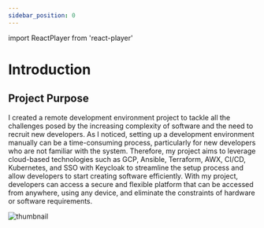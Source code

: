 ```yaml
---
sidebar_position: 0
---
```

import ReactPlayer from 'react-player'

# Introduction

<div className="video__wrapper">
    <ReactPlayer className="video__player" controls height="100%" url="/remotedevenv.mp4" width="100%" />
</div>

<!-- You can check my [Portfolio](https://chamseddineabd.netlify.com) -->

## Project Purpose


I created a remote development environment project to tackle all the challenges posed by the increasing complexity of software and the need to recruit new developers. As I noticed, setting up a development environment manually can be a time-consuming process, particularly for new developers who are not familiar with the system. Therefore, my project aims to leverage cloud-based technologies such as GCP, Ansible, Terraform, AWX, CI/CD, Kubernetes, and SSO with Keycloak to streamline the setup process and allow developers to start creating software efficiently. With my project, developers can access a secure and flexible platform that can be accessed from anywhere, using any device, and eliminate the constraints of hardware or software requirements.

![thumbnail](/img/thumbnail.png)
